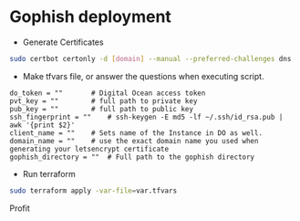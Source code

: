 # Gophish deployment

- Generate Certificates

```bash
sudo certbot certonly -d [domain] --manual --preferred-challenges dns
```

- Make tfvars file, or answer the questions when executing script.

```
do_token = ""		# Digital Ocean access token
pvt_key = ""		# full path to private key
pub_key = ""		# full path to public key
ssh_fingerprint = ""	# ssh-keygen -E md5 -lf ~/.ssh/id_rsa.pub | awk '{print $2}'
client_name = ""	# Sets name of the Instance in DO as well.
domain_name = ""	# use the exact domain name you used when generating your letsencrypt certificate
gophish_directory = ""	# Full path to the gophish directory
```

- Run terraform

```bash
sudo terraform apply -var-file=var.tfvars
```

Profit
